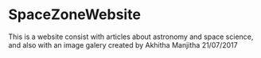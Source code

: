 # SpaceZoneWebsite
This is a website consist with articles about astronomy and space science, and also with an image galery 
created by Akhitha Manjitha
21/07/2017
